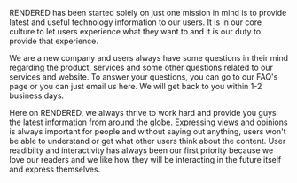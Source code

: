 RENDERED has been started solely on just one mission in mind is to provide latest and useful technology information to our users. It is in our core culture to let users experience what they want to and it is our duty to provide that experience.  

We are a new company and users always have some questions in their mind regarding the product, services and some other questions related to our services and website. To answer your questions, you can go to our FAQ's page or you can just email us here. We will get back to you within 1-2 business days.  

Here on RENDERED, we always thrive to work hard and provide you guys the latest information from around the globe. Expressing views and opinions is always important for people and without saying out anything, users won't be able to understand or get what other users think about the content. User readibilty and interactivity has always been our first priority because we love our readers and we like how they will be interacting in the future itself and express themselves.
